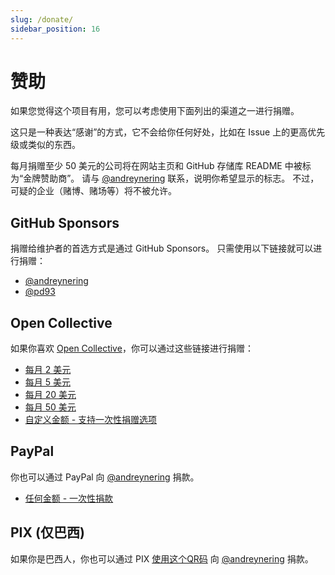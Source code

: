 ```yaml
---
slug: /donate/
sidebar_position: 16
---
```


# 赞助

如果您觉得这个项目有用，您可以考虑使用下面列出的渠道之一进行捐赠。

这只是一种表达“感谢”的方式，它不会给你任何好处，比如在 Issue 上的更高优先级或类似的东西。

每月捐赠至少 50 美元的公司将在网站主页和 GitHub 存储库 README 中被标为“金牌赞助商”。 请与 [@andreynering][] 联系，说明你希望显示的标志。 不过，可疑的企业（赌博、赌场等）将不被允许。

## GitHub Sponsors

捐赠给维护者的首选方式是通过 GitHub Sponsors。 只需使用以下链接就可以进行捐赠：

- [@andreynering](https://github.com/sponsors/andreynering)
- [@pd93](https://github.com/sponsors/pd93)

## Open Collective

如果你喜欢 [Open Collective](https://opencollective.com/task)，你可以通过这些链接进行捐赠：

- [每月 2 美元](https://opencollective.com/task/contribute/backer-4034/checkout)
- [每月 5 美元](https://opencollective.com/task/contribute/supporter-8404/checkout)
- [每月 20 美元](https://opencollective.com/task/contribute/sponsor-4035/checkout)
- [每月 50 美元](https://opencollective.com/task/contribute/sponsor-28775/checkout)
- [自定义金额 - 支持一次性捐赠选项](https://opencollective.com/task/donate)

## PayPal

你也可以通过 PayPal 向 [@andreynering][] 捐款。

- [任何金额 - 一次性捐款](https://www.paypal.com/cgi-bin/webscr?cmd=_donations&business=GSVDU63RKG45A&currency_code=USD&source=url)

## PIX (仅巴西)

如果你是巴西人，你也可以通过 PIX [使用这个QR码](/img/pix.png) 向 [@andreynering][] 捐款。

<!-- prettier-ignore-start -->

<!-- prettier-ignore-end -->
[@andreynering]: https://github.com/andreynering
